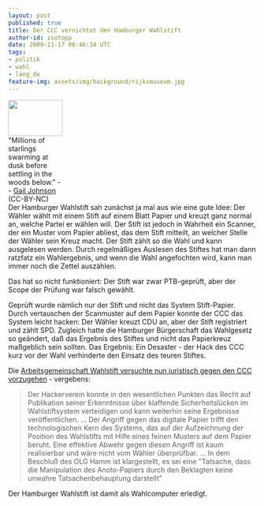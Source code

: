 ```yaml
---
layout: post
published: true
title: Der CCC vernichtet den Hamburger Wahlstift
author-id: isotopp
date: 2009-11-17 08:46:34 UTC
tags:
- politik
- wahl
- lang_de
feature-img: assets/img/background/rijksmuseum.jpg
---
```

<div class="serendipity_imageComment_right" style="width: 110px"><div class="serendipity_imageComment_img"><a class="serendipity_image_link"  href='http://www.flickr.com/photos/68259253@N00/2312417148/'><!-- s9ymdb:5156 --><img class="serendipity_image_right" width="110" height="73"  src="/uploads/flying_whale.serendipityThumb.jpg"  alt="" /></a></div><div class="serendipity_imageComment_txt">"Millions of starlings swarming at dusk before settling in the woods below." -- <a href='http://www.flickr.com/photos/68259253@N00/2312417148/'>Gail Johnson</a> (CC-BY-NC)</div></div> Der Hamburger Wahlstift sah zunächst ja mal aus wie eine gute Idee: Der Wähler wählt mit einem Stift auf einem Blatt Papier und kreuzt ganz normal an, welche Partei er wählen will. Der Stift ist jedoch in Wahrheit ein Scanner, der ein Muster vom Papier abliest, das dem Stift mitteilt, an welcher Stelle der Wähler sein Kreuz macht. Der Stift zählt so die Wahl und kann ausgelesen werden. Durch regelmäßiges Auslesen des Stiftes hat man dann ratzfatz ein Wahlergebnis, und wenn die Wahl angefochten wird, kann man immer noch die Zettel auszählen.

Das hat so nicht funktioniert: Der Stift war zwar PTB-geprüft, aber der Scope der Prüfung war falsch gewählt.
<br />

Geprüft wurde nämlich nur der Stift und nicht das System Stift-Papier. Durch vertauschen der Scanmuster auf dem Papier konnte der CCC das System leicht hacken: Der Wähler kreuzt CDU an, aber der Stift registriert und zählt SPD. Zugleich hatte die Hamburger Bürgerschaft das Wahlgesetz so geändert, daß das Ergebnis des Stiftes und nicht das Papierkreuz maßgeblich sein sollten. Das Ergebnis: Ein Desaster - der Hack des CCC kurz vor der Wahl verhinderte den Einsatz des teuren Stiftes.

Die <a href="https://www.ccc.de/de/updates/2009/wahlstift-hersteller-mussen-gerichtliche-schlappe-gegen-den-chaos-computer-club-einstecken">Arbeitsgemeinschaft Wahlstift versuchte nun juristisch gegen den CCC vorzugehen</a> - vergebens: <blockquote>
<p>Der Hackerverein konnte in den wesentlichen Punkten das Recht auf Publikation seiner Erkenntnisse über klaffende Sicherheitslücken im Wahlstiftsystem verteidigen und kann weiterhin seine Ergebnisse veröffentlichen.
...
Der Angriff gegen das digitale Papier trifft den technologischen Kern des Systems, das auf der Aufzeichnung der Position des Wahlstifts mit Hilfe eines feinen Musters auf dem Papier beruht. Eine effektive Abwehr gegen diesen Angriff ist kaum realisierbar und wäre nicht vom Wähler überprüfbar.
...
In dem Beschluß des OLG Hamm ist klargestellt, es sei eine "Tatsache, dass die Manipulation des Anoto-Papiers durch den Beklagten keine unwahre Tatsachenbehauptung darstellt"</blockquote> 

Der Hamburger Wahlstift ist damit als Wahlcomputer erledigt.
